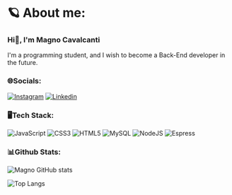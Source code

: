 # 🪐 About me:
### Hi👋, I'm Magno Cavalcanti
 I'm a programming student, and I wish to become a Back-End developer in the future. 

### 🌐Socials:
[![Instagram](https://img.shields.io/badge/Instagram-E4405F?style=for-the-badge&logo=instagram&logoColor=white)](https://www.instagram.com/cavalcanti.magno/)
[![Linkedin](https://img.shields.io/badge/LinkedIn-0077B5?style=for-the-badge&logo=linkedin&logoColor=white)](https://www.linkedin.com/in/magno-cavalcanti-2903b7267/)
### 🖥️Tech Stack:
![JavaScript](https://img.shields.io/badge/JavaScript-F7DF1E?style=for-the-badge&logo=javascript&logoColor=black)
![CSS3](https://img.shields.io/badge/CSS3-1572B6?style=for-the-badge&logo=css3&logoColor=white)
![HTML5](https://img.shields.io/badge/HTML5-E34F26?style=for-the-badge&logo=html5&logoColor=white)
![MySQL](https://img.shields.io/badge/MySQL-00000F?style=for-the-badge&logo=mysql&logoColor=white)
![NodeJS](https://img.shields.io/badge/Node.js-43853D?style=for-the-badge&logo=node.js&logoColor=white)
![Espress](https://img.shields.io/badge/Express.js-404D59?style=for-the-badge)
### 📊Github Stats:
![Magno GitHub stats](https://github-readme-stats.vercel.app/api?username=MagnoCavalcanti&show_icons=true&theme=radical)

![Top Langs](https://github-readme-stats.vercel.app/api/top-langs/?username=MagnoCavalcanti&layout=compact)

